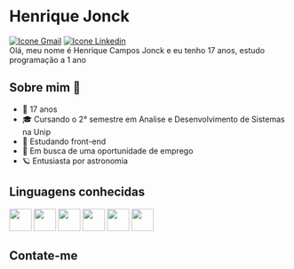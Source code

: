 # Henrique Jonck
<div>
  <a href="mailto:jonckhenrique484@gmail.com" target="_blank"><img alt="Icone Gmail" src="https://img.shields.io/badge/Gmail-D14836?style=for-the-badge&logo=gmail&logoColor=white"></a>
    <a href="https://www.linkedin.com/in/henrique-jonck-8258a71a2/"><img alt="Icone Linkedin" src="https://img.shields.io/badge/LinkedIn-0077B5?style=for-the-badge&logo=linkedin&logoColor=white" target="_blank"></a>
</div>
Olá, meu nome é Henrique Campos Jonck e eu tenho 17 anos, estudo programação a 1 ano

## Sobre mim :triangular_flag_on_post:
- 📆 17 anos
- 🎓 Cursando o 2° semestre em Analise e Desenvolvimento de Sistemas na Unip
- 📖 Estudando front-end
- 💼 Em busca de uma oportunidade de emprego
- 🪐 Entusiasta por astronomia

## Linguagens conhecidas
<div>
  <img width="40px" src="https://cdn.jsdelivr.net/gh/devicons/devicon/icons/c/c-original.svg" />
  <img width="40px" src="https://cdn.jsdelivr.net/gh/devicons/devicon/icons/csharp/csharp-original.svg" />
  <img width="40px" src="https://cdn.jsdelivr.net/gh/devicons/devicon/icons/html5/html5-original.svg" />
  <img width="40px" src="https://cdn.jsdelivr.net/gh/devicons/devicon/icons/css3/css3-original.svg" />
  <img width="40px" src="https://cdn.jsdelivr.net/gh/devicons/devicon/icons/javascript/javascript-original.svg" />
  <img width="40px" src="https://cdn.jsdelivr.net/gh/devicons/devicon/icons/mysql/mysql-original.svg" />
</div>

## Contate-me
